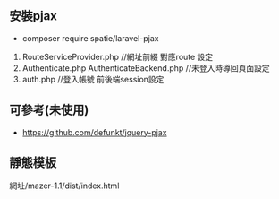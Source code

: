 
## 安裝pjax
* composer require spatie/laravel-pjax

1. RouteServiceProvider.php //網址前綴 對應route 設定
2. Authenticate.php AuthenticateBackend.php //未登入時導回頁面設定
3. auth.php //登入帳號 前後端session設定


## 可參考(未使用)
* https://github.com/defunkt/jquery-pjax


## 靜態模板
網址/mazer-1.1/dist/index.html